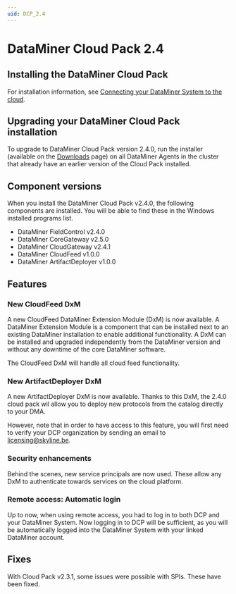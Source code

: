 ```yaml
---
uid: DCP_2.4
---
```


# DataMiner Cloud Pack 2.4

## Installing the DataMiner Cloud Pack

For installation information, see [Connecting your DataMiner System to the cloud](xref:Connecting_your_DataMiner_System_to_the_cloud).

## Upgrading your DataMiner Cloud Pack installation

To upgrade to DataMiner Cloud Pack version 2.4.0, run the installer (available on the [Downloads](https://community.dataminer.services/downloads/) page) on all DataMiner Agents in the cluster that already have an earlier version of the Cloud Pack installed.

## Component versions

When you install the DataMiner Cloud Pack v2.4.0, the following components are installed. You will be able to find these in the Windows installed programs list.

- DataMiner FieldControl v2.4.0
- DataMiner CoreGateway v2.5.0
- DataMiner CloudGateway v2.4.1
- DataMiner CloudFeed v1.0.0
- DataMiner ArtifactDeployer v1.0.0

## Features

### New CloudFeed DxM

A new CloudFeed DataMiner Extension Module (DxM) is now available. A DataMiner Extension Module is a component that can be installed next to an existing DataMiner installation to enable additional functionality. A DxM can be installed and upgraded independently from the DataMiner version and without any downtime of the core DataMiner software.

The CloudFeed DxM will handle all cloud feed functionality.

### New ArtifactDeployer DxM

A new ArtifactDeployer DxM is now available. Thanks to this DxM, the 2.4.0 cloud pack wil allow you to deploy new protocols from the catalog directly to your DMA.

However, note that in order to have access to this feature, you will first need to verify your DCP organization by sending an email to <licensing@skyline.be>.

### Security enhancements

Behind the scenes, new service principals are now used. These allow any DxM to authenticate towards services on the cloud platform.

### Remote access: Automatic login

Up to now, when using remote access, you had to log in to both DCP and your DataMiner System. Now logging in to DCP will be sufficient, as you will be automatically logged into the DataMiner System with your linked DataMiner account.

## Fixes

With Cloud Pack v2.3.1, some issues were possible with SPIs. These have been fixed.
